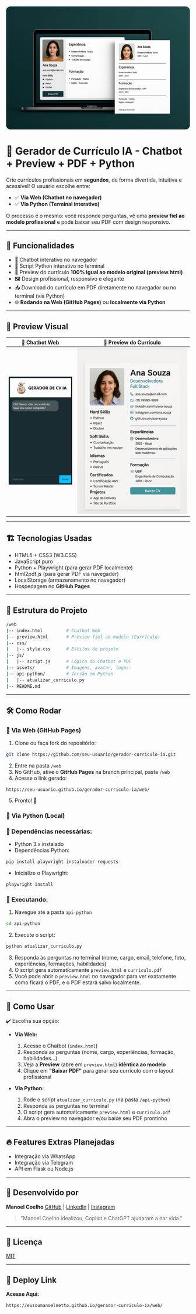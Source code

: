 <p align="center">
  <img src="web/assets/banner.png" alt="Banner Gerador de Currículo IA" style="max-width:100%; border-radius: 12px;">
</p>

# 🧠 Gerador de Currículo IA - Chatbot + Preview + PDF + Python

Crie currículos profissionais em **segundos**, de forma divertida, intuitiva e acessível!
O usuário escolhe entre:

* ✅ **Via Web (Chatbot no navegador)**
* ✅ **Via Python (Terminal interativo)**

O processo é o mesmo: você responde perguntas, vê uma **preview fiel ao modelo profissional** e pode baixar seu PDF com design responsivo.

---

## 🚀 Funcionalidades

* 🤖 Chatbot interativo no navegador
* 🐍 Script Python interativo no terminal
* 📄 Preview do currículo **100% igual ao modelo original (preview\.html)**
* 🖼️ Design profissional, responsivo e elegante
* 📥 Download do currículo em PDF diretamente no navegador ou no terminal (via Python)
* 🌐 **Rodando na Web (GitHub Pages)** ou **localmente via Python**

---

## 📸 Preview Visual

| 💬 Chatbot Web                        | 📄 Preview do Currículo                      |
| ------------------------------------- | -------------------------------------------- |
| ![Chatbot](web/assets/chatbot.png) | ![Curriculo](web/assets/pdf.png) |

---

## 🏗️ Tecnologias Usadas

* HTML5 + CSS3 (W3.CSS)
* JavaScript puro
* Python + Playwright (para gerar PDF localmente)
* html2pdf.js (para gerar PDF via navegador)
* LocalStorage (armazenamento no navegador)
* Hospedagem no **GitHub Pages**

---

## 📂 Estrutura do Projeto

```bash
/web
|-- index.html         # Chatbot Web
|-- preview.html       # Preview fiel ao modelo (Currículo)
|-- css/
|   |-- style.css      # Estilos do projeto
|-- js/
|   |-- script.js      # Lógica do Chatbot e PDF
|-- assets/            # Imagens, avatar, logos
|-- api-python/        # Versão em Python
|   |-- atualizar_curriculo.py
|-- README.md
```

---

## 🛠️ Como Rodar

### 🔗 **Via Web (GitHub Pages)**

1. Clone ou faça fork do repositório:

```bash
git clone https://github.com/seu-usuario/gerador-curriculo-ia.git
```

2. Entre na pasta `/web`
3. No GitHub, ative o **GitHub Pages** na branch principal, pasta `/web`
4. Acesse o link gerado:

```
https://seu-usuario.github.io/gerador-curriculo-ia/web/
```

5. Pronto! 🎉

### 🐍 **Via Python (Local)**

### 🚩 Dependências necessárias:

* Python 3.x instalado
* Dependências Python:

```bash
pip install playwright instaloader requests
```

* Inicialize o Playwright:

```bash
playwright install
```

### 🚀 Executando:

1. Navegue até a pasta `api-python`

```bash
cd api-python
```

2. Execute o script:

```bash
python atualizar_curriculo.py
```

3. Responda às perguntas no terminal (nome, cargo, email, telefone, foto, experiências, formações, habilidades)
4. O script gera automaticamente `preview.html` e `curriculo.pdf`
5. Você pode abrir o `preview.html` no navegador para ver exatamente como ficará o PDF, e o PDF estará salvo localmente.

---

## 💾 Como Usar

✔️ Escolha sua opção:

* **Via Web:**

  1. Acesse o Chatbot (`index.html`)
  2. Responda as perguntas (nome, cargo, experiências, formação, habilidades...)
  3. Veja a **Preview** (abre em `preview.html`) **idêntica ao modelo**
  4. Clique em **"Baixar PDF"** para gerar seu currículo com o layout profissional

* **Via Python:**

  1. Rode o script `atualizar_curriculo.py` (na pasta `/api-python`)
  2. Responda as perguntas no terminal
  3. O script gera automaticamente `preview.html` e `curriculo.pdf`
  4. Abra o preview no navegador e/ou baixe seu PDF prontinho

---

## 🔥 Features Extras Planejadas

* Integração via WhatsApp
* Integração via Telegram
* API em Flask ou Node.js

---

## 🌟 Desenvolvido por

**Manoel Coelho**
[GitHub](https://github.com/eusoumanoelnetto) | [LinkedIn](https://www.linkedin.com/in/eusoumanoelnetto) | [Instagram](https://www.instagram.com/eusoumanoelnetto)

> "Manoel Coelho idealizou, Copilot e ChatGPT ajudaram a dar vida."

---

## 📄 Licença

[MIT](./LICENSE)

---

## 🚀 Deploy Link

**Acesse Aqui:**

```bash
https://eusoumanoelnetto.github.io/gerador-curriculo-ia/web/
```
